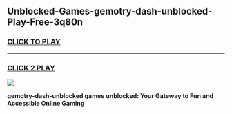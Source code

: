 
## Unblocked-Games-gemotry-dash-unblocked-Play-Free-3q80n
<h3>
<a href="https://premium76.site?title=gemotry-dash-unblocked&ref=10A">CLICK TO PLAY</a></h3>
<hr>

<h3>
<a href="https://premium76.site?title=gemotry-dash-unblocked&ref=10A">CLICK 2 PLAY</a>
  
</h3>

<a href="https://premium76.site?title=gemotry-dash-unblocked&ref=10A"><img src="https://clearcache.store/games.png"></a>


**gemotry-dash-unblocked games unblocked: Your Gateway to Fun and Accessible Online Gaming**
